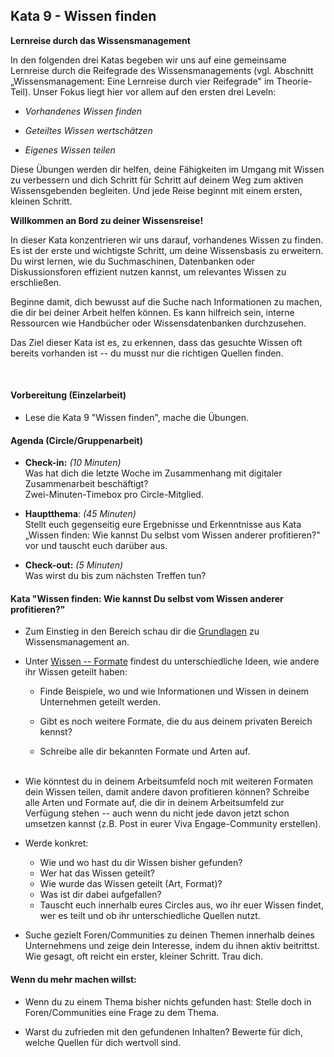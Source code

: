 ## Kata 9 - Wissen finden

**Lernreise durch das Wissensmanagement**

In den folgenden drei Katas begeben wir uns auf eine gemeinsame
Lernreise durch die Reifegrade des Wissensmanagements (vgl. Abschnitt
„Wissensmanagement: Eine Lernreise durch vier Reifegrade" im
Theorie-Teil). Unser Fokus liegt hier vor allem auf den ersten drei
Leveln:

- *Vorhandenes Wissen finden*

- *Geteiltes Wissen wertschätzen*

- *Eigenes Wissen teilen*

Diese Übungen werden dir helfen, deine Fähigkeiten im Umgang mit Wissen
zu verbessern und dich Schritt für Schritt auf deinem Weg zum aktiven
Wissensgebenden begleiten. Und jede Reise beginnt mit einem ersten,
kleinen Schritt.

**Willkommen an Bord zu deiner Wissensreise!**

In dieser Kata konzentrieren wir uns darauf, vorhandenes Wissen zu
finden. Es ist der erste und wichtigste Schritt, um deine Wissensbasis
zu erweitern. Du wirst lernen, wie du Suchmaschinen, Datenbanken oder
Diskussionsforen effizient nutzen kannst, um relevantes Wissen zu
erschließen.

Beginne damit, dich bewusst auf die Suche nach Informationen zu machen,
die dir bei deiner Arbeit helfen können. Es kann hilfreich sein, interne
Ressourcen wie Handbücher oder Wissensdatenbanken durchzusehen.

Das Ziel dieser Kata ist es, zu erkennen, dass das gesuchte Wissen oft
bereits vorhanden ist -- du musst nur die richtigen Quellen finden.

  

#### Vorbereitung (Einzelarbeit)

- Lese die Kata 9 "Wissen finden", mache die Übungen.

#### Agenda (Circle/Gruppenarbeit)

- **Check-in:** *(10 Minuten)*  
  Was hat dich die letzte Woche im Zusammenhang mit digitaler
  Zusammenarbeit beschäftigt?  
  Zwei-Minuten-Timebox pro Circle-Mitglied.

- **Hauptthema**: *(45 Minuten)*  
  Stellt euch gegenseitig eure Ergebnisse und Erkenntnisse aus Kata
  „Wissen finden: Wie kannst Du selbst vom Wissen anderer profitieren?"
  vor und tauscht euch darüber aus.

- **Check-out:** *(5 Minuten)*  
  Was wirst du bis zum nächsten Treffen tun?

#### Kata "Wissen finden: Wie kannst Du selbst vom Wissen anderer profitieren?"

- Zum Einstieg in den Bereich schau dir die
  [Grundlagen](\5-06-Theorie-Wissen) zu
  Wissensmanagement an.

- Unter [Wissen -- Formate](\5-06-Theorie-Wissen#wissen-formate) findest du
  unterschiedliche Ideen, wie andere ihr Wissen geteilt haben:

    - Finde Beispiele, wo und wie Informationen und Wissen in deinem
    Unternehmen geteilt werden.

    - Gibt es noch weitere Formate, die du aus deinem privaten Bereich
    kennst?

    - Schreibe alle dir bekannten Formate und Arten auf.  
     

- Wie könntest du in deinem Arbeitsumfeld noch mit weiteren Formaten
  dein Wissen teilen, damit andere davon profitieren können? Schreibe
  alle Arten und Formate auf, die dir in deinem Arbeitsumfeld zur
  Verfügung stehen -- auch wenn du nicht jede davon jetzt schon umsetzen
  kannst (z.B. Post in eurer Viva Engage-Community erstellen).

- Werde konkret:
    - Wie und wo hast du dir Wissen bisher gefunden?
    - Wer hat das Wissen geteilt?
    - Wie wurde das Wissen geteilt (Art, Format)?
    - Was ist dir dabei aufgefallen?
    - Tauscht euch innerhalb eures Circles aus, wo ihr euer Wissen findet,
  wer es teilt und ob ihr unterschiedliche Quellen nutzt.

- Suche gezielt Foren/Communities zu deinen Themen innerhalb deines
  Unternehmens und zeige dein Interesse, indem du ihnen aktiv
  beitrittst. Wie gesagt, oft reicht ein erster, kleiner Schritt. Trau
  dich.

#### Wenn du mehr machen willst: 
- Wenn du zu einem Thema bisher nichts gefunden hast: Stelle doch in
  Foren/Communities eine Frage zu dem Thema.

- Warst du zufrieden mit den gefundenen Inhalten? Bewerte für dich,
  welche Quellen für dich wertvoll sind.

